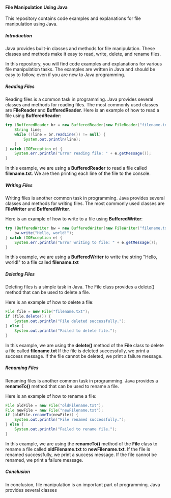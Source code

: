 #### File Manipulation Using Java
This repository contains code examples and explanations for file manipulation using Java.
##### Introduction
<p>Java provides built-in classes and methods for file manipulation. These classes and methods make it easy to read, write, delete, and rename files.</p>
<p>In this repository, you will find code examples and explanations for various file manipulation tasks. The examples are written in Java and should be easy to follow, even if you are new to Java programming.</p>

##### Reading Files
Reading files is a common task in programming. Java provides several classes and methods for reading files. The most commonly used classes are <b>FileReader</b> and <b>BufferedReader</b>.
Here is an example of how to read a file using <b>BufferedReader</b>:
```java
try (BufferedReader br = new BufferedReader(new FileReader("filename.txt"))) {
    String line;
    while ((line = br.readLine()) != null) {
        System.out.println(line);
    }
} catch (IOException e) {
    System.err.println("Error reading file: " + e.getMessage());
}
```
<p>In this example, we are using a <b>BufferedReader</b> to read a file called <b>filename.txt</b>. We are then printing each line of the file to the console.</p>

##### Writing Files
Writing files is another common task in programming. Java provides several classes and methods for writing files. The most commonly used classes are <b>FileWriter</b> and <b>BufferedWriter</b>.
<p>Here is an example of how to write to a file using <b>BufferedWriter</b>:</p>

```java
try (BufferedWriter bw = new BufferedWriter(new FileWriter("filename.txt"))) {
    bw.write("Hello, world!");
} catch (IOException e) {
    System.err.println("Error writing to file: " + e.getMessage());
}
```
<p>In this example, we are using a <b>BufferedWriter</b> to write the string "Hello, world!" to a file called <b>filename.txt</b></p>

##### Deleting Files
<p>Deleting files is a simple task in Java. The File class provides a delete() method that can be used to delete a file.</p>
<p>Here is an example of how to delete a file:</p>

```java
File file = new File("filename.txt");
if (file.delete()) {
    System.out.println("File deleted successfully.");
} else {
    System.out.println("Failed to delete file.");
}
```
<p>In this example, we are using the <b>delete()</b> method of the <b>File</b> class to delete a file called <b>filename.txt</b> If the file is deleted successfully, we print a success message. If the file cannot be deleted, we print a failure message.</p>

##### Renaming Files
<p>Renaming files is another common task in programming. Java provides a <b>renameTo()</b> method that can be used to rename a file.</p>
<p>Here is an example of how to rename a file:</p>

```java
File oldFile = new File("oldFilename.txt");
File newFile = new File("newFilename.txt");
if (oldFile.renameTo(newFile)) {
    System.out.println("File renamed successfully.");
} else {
    System.out.println("Failed to rename file.");
}
```
<p>In this example, we are using the <b>renameTo()</b> method of the <b>File</b> class to rename a file called <b>oldFilename.txt</b> to <b>newFilename.txt</b>. If the file is renamed successfully, we print a success message. If the file cannot be renamed, we print a failure message.</p>

##### Conclusion
<p>In conclusion, file manipulation is an important part of programming. Java provides several classes</p>
